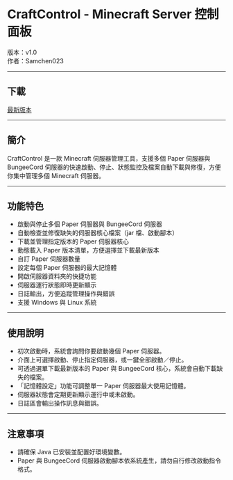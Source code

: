 # CraftControl - Minecraft Server 控制面板

版本：v1.0  
作者：Samchen023

---
## 下載

[最新版本](https://github.com/samchen023/CraftControl/releases)

---

## 簡介

CraftControl 是一款 Minecraft 伺服器管理工具，支援多個 Paper 伺服器與 BungeeCord 伺服器的快速啟動、停止、狀態監控及檔案自動下載與修復，方便你集中管理多個 Minecraft 伺服器。

---

## 功能特色

- 啟動與停止多個 Paper 伺服器與 BungeeCord 伺服器
- 自動檢查並修復缺失的伺服器核心檔案（jar 檔、啟動腳本）
- 下載並管理指定版本的 Paper 伺服器核心
- 動態載入 Paper 版本清單，方便選擇並下載最新版本
- 自訂 Paper 伺服器數量
- 設定每個 Paper 伺服器的最大記憶體
- 開啟伺服器資料夾的快捷功能
- 伺服器運行狀態即時更新顯示
- 日誌輸出，方便追蹤管理操作與錯誤
- 支援 Windows 與 Linux 系統

---

## 使用說明
- 初次啟動時，系統會詢問你要啟動幾個 Paper 伺服器。
- 介面上可選擇啟動、停止指定伺服器，或一鍵全部啟動／停止。
- 可透過選單下載最新版本的 Paper 與 BungeeCord 核心，系統會自動下載缺失的檔案。
- 「記憶體設定」功能可調整單一 Paper 伺服器最大使用記憶體。
- 伺服器狀態會定期更新顯示運行中或未啟動。
- 日誌區會輸出操作訊息與錯誤。

---

## 注意事項
- 請確保 Java 已安裝並配置好環境變數。
- Paper 與 BungeeCord 伺服器啟動腳本依系統產生，請勿自行修改啟動指令格式。
